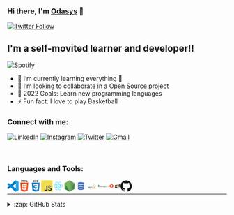 ### Hi there, I'm [Odasys][linkedin] 👋 
[![Twitter Follow](https://img.shields.io/twitter/follow/odasys?color=1DA1F2&logo=twitter&style=for-the-badge)](https://twitter.com/intent/follow?screen_name=odasys)

## I'm a self-movited learner and developer!!

[![Spotify](https://odasysspotify.vercel.app/api/spotify)](https://open.spotify.com/user/odasys)


- 🌱 I’m currently learning everything 🤣
- 👯 I’m looking to collaborate in a Open Source project
- 🥅 2022 Goals: Learn new programming languages
- ⚡ Fun fact: I love to play Basketball

### Connect with me:

[![LinkedIn](https://img.shields.io/badge/linkedin-%230077B5.svg?style=for-the-badge&logo=linkedin&logoColor=white)][linkedin]
[![Instagram](https://img.shields.io/badge/<odasys>-%23E4405F.svg?style=for-the-badge&logo=Instagram&logoColor=white)][instagram]
[![Twitter](https://img.shields.io/badge/<odasys>-%231DA1F2.svg?style=for-the-badge&logo=Twitter&logoColor=white)][twitter]
[![Gmail](https://img.shields.io/badge/Gmail-D14836?style=for-the-badge&logo=gmail&logoColor=white)][gmail]

<br />

### Languages and Tools:

<img align="left" alt="Visual Studio Code" width="26px" src="https://raw.githubusercontent.com/github/explore/80688e429a7d4ef2fca1e82350fe8e3517d3494d/topics/visual-studio-code/visual-studio-code.png" />
<img align="left" alt="HTML5" width="26px" src="https://raw.githubusercontent.com/github/explore/80688e429a7d4ef2fca1e82350fe8e3517d3494d/topics/html/html.png" />
<img align="left" alt="CSS3" width="26px" src="https://raw.githubusercontent.com/github/explore/80688e429a7d4ef2fca1e82350fe8e3517d3494d/topics/css/css.png" />
<img align="left" alt="JavaScript" width="26px" src="https://raw.githubusercontent.com/github/explore/80688e429a7d4ef2fca1e82350fe8e3517d3494d/topics/javascript/javascript.png" />
<img align="left" alt="React" width="26px" src="https://raw.githubusercontent.com/github/explore/80688e429a7d4ef2fca1e82350fe8e3517d3494d/topics/react/react.png" />
<img align="left" alt="Node.js" width="26px" src="https://raw.githubusercontent.com/github/explore/80688e429a7d4ef2fca1e82350fe8e3517d3494d/topics/nodejs/nodejs.png" />
<img align="left" alt="SQL" width="26px" src="https://raw.githubusercontent.com/github/explore/80688e429a7d4ef2fca1e82350fe8e3517d3494d/topics/sql/sql.png" />
<img align="left" alt="MySQL" width="26px" src="https://raw.githubusercontent.com/github/explore/80688e429a7d4ef2fca1e82350fe8e3517d3494d/topics/mysql/mysql.png" />
<img align="left" alt="MongoDB" width="26px" src="https://raw.githubusercontent.com/github/explore/80688e429a7d4ef2fca1e82350fe8e3517d3494d/topics/mongodb/mongodb.png" />
<img align="left" alt="Git" width="26px" src="https://raw.githubusercontent.com/github/explore/80688e429a7d4ef2fca1e82350fe8e3517d3494d/topics/git/git.png" />
<img align="left" alt="GitHub" width="26px" src="https://raw.githubusercontent.com/github/explore/78df643247d429f6cc873026c0622819ad797942/topics/github/github.png" />
<br />

---

<details>
  <summary>:zap: GitHub Stats</summary>
  [![Visitors](https://visitor-badge.laobi.icu/badge?page_id=odasyss.odasyss)]
  
  [![Top Langs](https://github-readme-stats.vercel.app/api/top-langs/?username=odasyss&layout=compact)](https://github.com/odasyss/github-readme-stats)  

  ![Odasys's GitHub stats](https://github-readme-stats.vercel.app/api?username=odasyss&show_icons=true&theme=dracula)



</details>

[instagram]: https://instagram.com/odasys
[linkedin]: https://linkedin.com/in/odasys
[twitter]: https://twitter.com/odasys
[gmail]: odasyss@gmail.com
